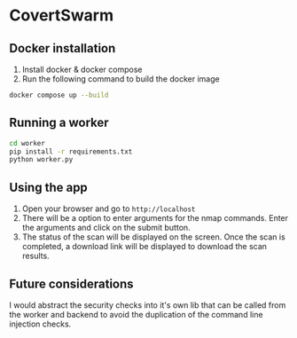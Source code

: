 # CovertSwarm

## Docker installation
1. Install docker & docker compose
2. Run the following command to build the docker image
```bash
docker compose up --build
```

## Running a worker
```bash
cd worker
pip install -r requirements.txt
python worker.py
```

## Using the app
1. Open your browser and go to `http://localhost`
2. There will be a option to enter arguments for the nmap commands. Enter the 
arguments and click on the submit button.
3. The status of the scan will be displayed on the screen. Once the scan is
completed, a download link will be displayed to download the scan results.

## Future considerations
I would abstract the security checks into it's own lib that can be called from the worker and backend to avoid the duplication of the command line injection checks.